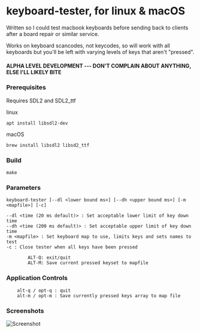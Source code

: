 # keyboard-tester, for linux & macOS

Written so I could test macbook keyboards before sending back to clients after a board repair or similar service.

Works on keyboard scancodes, not keycodes, so will work with all keyboards but you'll be left with varying levels of keys that aren't "pressed".

#### ALPHA LEVEL DEVELOPMENT --- DON'T COMPLAIN ABOUT ANYTHING, ELSE I'LL LIKELY BITE

### Prerequisites

Requires SDL2 and SDL2_ttf

linux
```
apt install libsdl2-dev
```

macOS
```
brew install libsdl2 libsd2_ttf
```

### Build
```make```

### Parameters
```
keyboard-tester [--dl <lower bound ms>] [--dh <upper bound ms>] [-m <mapfile>] [-c]

--dl <time (20 ms default)> : Set acceptable lower limit of key down time
--dh <time (200 ms default)> : Set acceptable upper limit of key down time
-m <mapfile> : Set keyboard map to use, limits keys and sets names to test
-c : Close tester when all keys have been pressed

        ALT-Q: exit/quit
        ALT-M: Save current pressed keyset to mapfile
```

### Application Controls
```
	alt-q / opt-q : quit
	alt-m / opt-m : Save currently pressed keys array to map file
```

### Screenshots
![Screenshot](assets/images/ss-1.jpg)
